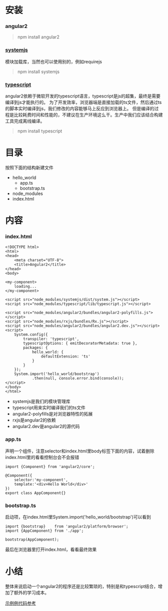 # 安装
### angular2

> npm install angular2

### [systemjs](https://github.com/systemjs/systemjs)
模块加载库，当然也可以使用别的，例如requirejs

> npm install systemjs

### [typescript](https://github.com/Microsoft/TypeScript)
angular2依赖于微软开发的typescript语言，typescript是js的超集，最终是需要编译到js才能执行的。
为了开发效率，浏览器端是直接加载的ts文件，然后通过ts的脚本实时编译到js，我们修改的内容能够马上反应到浏览器上。
但是编译的过程是比较耗费时间和性能的，不建议在生产环境这么干。生产中我们应该结合构建工具完成离线编译。

> npm install typescript

# 目录
按照下面的结构新建文件

- hello_world
    - app.ts
    - bootstrap.ts
- node_modules
- index.html

# 内容
### index.html

    <!DOCTYPE html>
    <html>
    <head>
        <meta charset="UTF-8">
        <title>Angular2</title>
    </head>
    <body>
    
    <my-component>
        loading...
    </my-component>
    
    <script src="node_modules/systemjs/dist/system.js"></script>
    <script src="node_modules/typescript/lib/typescript.js"></script>
    
    <script src="node_modules/angular2/bundles/angular2-polyfills.js"></script>
    <script src="node_modules/rxjs/bundles/Rx.js"></script>
    <script src="node_modules/angular2/bundles/angular2.dev.js"></script>
    <script>
        System.config({
            transpiler: 'typescript',
            typescriptOptions: { emitDecoratorMetadata: true },
            packages: {
                hello_world: {
                    defaultExtension: 'ts'
                }
            }
        });
        System.import('hello_world/bootstrap')
                .then(null, console.error.bind(console));
    </script>
    </body>
    </html>

- systemjs是我们的模块管理库
- typescript用来实时编译我们的ts文件
- angular2-polyfills是对浏览器特性的拓展
- rxjs是angular2的依赖
- angular2.dev是angular2的源代码

### app.ts
声明一个组件，注意selector和index.html里body标签下面的内容，试着删除index.html里的<my-component>看看控制台会不会报错

    import {Component} from 'angular2/core';
    
    @Component({
        selector:'my-component',
        template:'<div>Hello World</div>'
    })
    export class AppComponent{}
    
### bootstrap.ts
启动项，在index.html里System.import('hello_world/bootstrap')可以看到

    import {bootstrap}    from 'angular2/platform/browser';
    import {AppComponent} from './app';
    
    bootstrap(AppComponent);    

最后在浏览器里打开index.html，看看最终效果
# 小结
整体来说启动一个angular2的程序还是比较繁琐的，特别是和typescript结合，增加了额外的学习成本。

[示例例代码参考](https://github.com/yuyang041060120/yuyang041060120.github.io/tree/master/angular2/code)